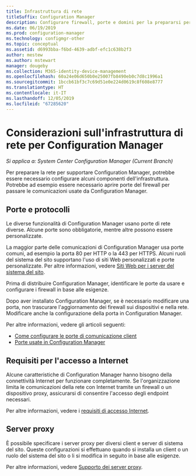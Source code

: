 ```yaml
---
title: Infrastruttura di rete
titleSuffix: Configuration Manager
description: Configurare firewall, porte e domini per la prepararsi per le comunicazioni di Configuration Manager.
ms.date: 06/19/2019
ms.prod: configuration-manager
ms.technology: configmgr-other
ms.topic: conceptual
ms.assetid: d6993bba-f6bd-4639-adbf-efc1c638b2f3
author: mestew
ms.author: mstewart
manager: dougeby
ms.collection: M365-identity-device-management
ms.openlocfilehash: 60a24e06d650b0e25007fb8490eb0c7d8c1996a1
ms.sourcegitcommit: 1bccb61bf3c7c69d51e0e224d0619c8f608e8777
ms.translationtype: HT
ms.contentlocale: it-IT
ms.lasthandoff: 12/05/2019
ms.locfileid: "67285620"
---
```

# <a name="network-infrastructure-considerations-for-configuration-manager"></a>Considerazioni sull'infrastruttura di rete per Configuration Manager

*Si applica a: System Center Configuration Manager (Current Branch)*

Per preparare la rete per supportare Configuration Manager, potrebbe essere necessario configurare alcuni componenti dell'infrastruttura. Potrebbe ad esempio essere necessario aprire porte del firewall per passare le comunicazioni usate da Configuration Manager.  

## <a name="ports-and-protocols"></a>Porte e protocolli

Le diverse funzionalità di Configuration Manager usano porte di rete diverse. Alcune porte sono obbligatorie, mentre altre possono essere personalizzate.

La maggior parte delle comunicazioni di Configuration Manager usa porte comuni, ad esempio la porta 80 per HTTP o la 443 per HTTPS. Alcuni ruoli del sistema del sito supportano l'uso di siti Web personalizzati e porte personalizzate. Per altre informazioni, vedere [Siti Web per i server del sistema del sito](/sccm/core/plan-design/network/websites-for-site-system-servers).

Prima di distribuire Configuration Manager, identificare le porte da usare e configurare i firewall in base alle esigenze.

Dopo aver installato Configuration Manager, se è necessario modificare una porta, non trascurare l'aggiornamento dei firewall sui dispositivi e nella rete. Modificare anche la configurazione della porta in Configuration Manager.

Per altre informazioni, vedere gli articoli seguenti:

- [Come configurare le porte di comunicazione client](/sccm/core/clients/deploy/configure-client-communication-ports)
- [Porte usate in Configuration Manager](/sccm/core/plan-design/hierarchy/ports)


## <a name="internet-access-requirements"></a>Requisiti per l'accesso a Internet

Alcune caratteristiche di Configuration Manager hanno bisogno della connettività Internet per funzionare completamente. Se l'organizzazione limita le comunicazioni della rete con Internet tramite un firewall o un dispositivo proxy, assicurarsi di consentire l'accesso degli endpoint necessari.

Per altre informazioni, vedere i [requisiti di accesso Internet](/sccm/core/plan-design/network/internet-endpoints).


## <a name="proxy-servers"></a>Server proxy

È possibile specificare i server proxy per diversi client e server di sistema del sito. Queste configurazioni si effettuano quando si installa un client o un ruolo del sistema del sito o li si modifica in seguito in base alle esigenze.

Per altre informazioni, vedere [Supporto dei server proxy](/sccm/core/plan-design/network/proxy-server-support).
